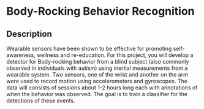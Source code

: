 # Body-Rocking Behavior Recognition

## Description
Wearable sensors have been shown to be effective for promoting self-awareness, wellness and re-education. For this project, you
will develop a detector for Body-rocking behavior from a blind subject (also commonly observed in individuals with autism) using
inertial measurements from a wearable system. Two sensors, one of the wrist and another on the arm were used to record motion using accelerometers and gyroscopes. The data will consists of sessions about 1-2 hours long each with
annotations of when the behavior was observed. The goal is to train a classifier for the detections of these events.
